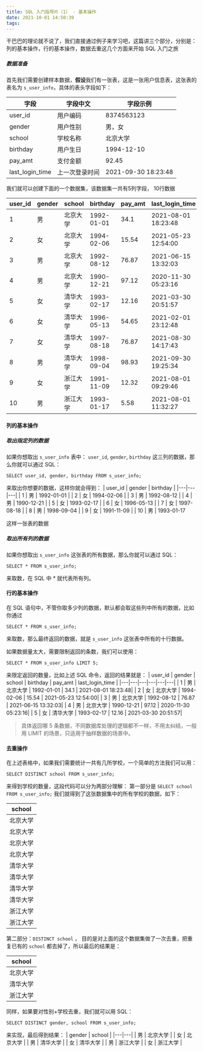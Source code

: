```yaml
---
title: SQL 入门指导片（1） - 基本操作
date: 2021-10-01 14:50:39
tags:
---
```


干巴巴的理论就不说了，我们直接通过例子来学习吧，这篇讲三个部分，分别是：列的基本操作，行的基本操作，数据去重这几个方面来开始 SQL 入门之旅

##### 数据准备
首先我们需要创建样本数据，**假设**我们有一张表，这是一张用户信息表，这张表的表名为 `s_user_info`，具体的表头字段如下：

| 字段 | 字段中文 | 字段示例
|---|---|---|
| user_id | 用户编码 | 8374563123 |
| gender | 用户性别 | 男，女 |
| school | 学校名称 | 北京大学 |
| birthday | 用户生日 | 1994-12-10 |
| pay_amt | 支付金额 | 92.45 |
| last_login_time | 上一次登录时间 | 2021-09-30 18:23:48 |

我们就可以创建下面的一个数据集，该数据集一共有5列字段， 10行数据

| user_id | gender | school | birthday | pay_amt | last_login_time |
|---|---|---|---|---|---|
| 1 | 男 | 北京大学 | 1992-01-01 | 34.1 | 2021-08-01 18:23:48|
| 2 | 女 | 北京大学 | 1994-02-06 | 15.54 | 2021-05-23 12:54:00|
| 3 | 男 | 北京大学 | 1992-08-12 | 76.87 | 2021-06-15 13:32:03|
| 4 | 男 | 北京大学 | 1990-12-21 | 97.12 | 2020-11-30 05:23:16|
| 5 | 女 | 清华大学 | 1993-02-17 | 12.16 | 2021-03-30 20:51:57|
| 6 | 女 | 清华大学 | 1996-05-13 | 54.65 | 2021-02-01 23:12:48|
| 7 | 女 | 清华大学 | 1997-08-18 | 76.87 | 2021-08-30 14:17:43|
| 8 | 男 | 清华大学 | 1998-09-04 | 98.93 | 2021-09-30 19:25:34|
| 9 | 女 | 浙江大学 | 1991-11-09 | 12.32 | 2021-08-01 09:29:46|
| 10 | 男 | 浙江大学 | 1993-01-17 | 5.58 | 2021-08-01 11:32:27|


#### 列的基本操作

##### 取出指定列的数据
如果你想取出 `s_user_info` 表中： `user_id`, `gender`, `birthday` 这三列的数据，那么你就可以通过 SQL：
```
SELECT user_id, gender, birthday FROM s_user_info; 
```
来取出你想要的数据，这样你就会得到：
| user_id | gender | birthday |
|---|---|---|
| 1 | 男 | 1992-01-01 |
| 2 | 女 | 1994-02-06 |
| 3 | 男 | 1992-08-12 |
| 4 | 男 | 1990-12-21 |
| 5 | 女 | 1993-02-17 |
| 6 | 女 | 1996-05-13 |
| 7 | 女 | 1997-08-18 |
| 8 | 男 | 1998-09-04 |
| 9 | 女 | 1991-11-09 |
| 10 | 男 | 1993-01-17 

这样一张表的数据

##### 取出所有列的数据
如果你想取出 `s_user_info` 这张表的所有数据，那么你就可以通过 SQL：
```
SELECT * FROM s_user_info; 
```
来取数，在 SQL 中 * 就代表所有列。

#### 行的基本操作
在 SQL 语句中，不管你取多少列的数据，默认都会取这些列中所有的数据，比如你通过
```
SELECT * FROM s_user_info; 
```
来取数，那么最终返回的数据，就是 `s_user_info` 这张表中所有的十行数据。

如果数据量太大，需要限制返回的条数，我们可以使用：
```
SELECT * FROM s_user_info LIMIT 5; 
```
来限定返回的数量，比如上述 SQL 命令，返回的结果就是：
| user_id | gender | school | birthday | pay_amt | last_login_time |
|---|---|---|---|---|---|
| 1 | 男 | 北京大学 | 1992-01-01 | 34.1 | 2021-08-01 18:23:48|
| 2 | 女 | 北京大学 | 1994-02-06 | 15.54 | 2021-05-23 12:54:00|
| 3 | 男 | 北京大学 | 1992-08-12 | 76.87 | 2021-06-15 13:32:03|
| 4 | 男 | 北京大学 | 1990-12-21 | 97.12 | 2020-11-30 05:23:16|
| 5 | 女 | 清华大学 | 1993-02-17 | 12.16 | 2021-03-30 20:51:57|

> 具体返回哪 5 条数据，不同数据库处理的逻辑都不一样，不用太纠结，一般用 LIMIT 的场景，只适用于抽样数据的场景中。

#### 去重操作
在上述表格中，如果我们需要统计一共有几所学校，一个简单的方法我们可以用：
```
SELECT DISTINCT school FROM s_user_info;
```
来得到学校的数量，这段代码可以分为两部分理解：
第一部分是 `SELECT school FROM s_user_info;` 我们就得到了这张数据集中的所有学校的数据，如下：

| school |
| --- |
| 北京大学 | 
| 北京大学 | 
| 北京大学 | 
| 北京大学 | 
| 清华大学 | 
| 清华大学 | 
| 清华大学 | 
| 清华大学 | 
| 浙江大学 | 
| 浙江大学 |

第二部分：`DISTINCT school` ， 目的是对上面的这个数据集做了一次去重，把重复已有的 `school` 都去掉了，所以最后的结果是：

| school |
| --- |
| 北京大学 | 
| 清华大学 | 
| 浙江大学 |

同样，如果要对性别+学校去重，我们就可以用 SQL：

```
SELECT DISTINCT gender, school FROM s_user_info;
```

来实现，最后得到结果：
| gender | school |
|---|---|
| 男 | 北京大学 |
| 女 | 北京大学 |
| 男 | 清华大学 |
| 女 | 清华大学 |
| 男 | 浙江大学 |
| 女 | 浙江大学 |